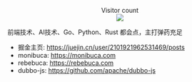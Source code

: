 <p align="center"> 
  Visitor count<br>
  <img src="https://profile-counter.glitch.me/godkun/count.svg" />
</p>

前端技术、AI技术、Go、Python、Rust 都会点，主打弹药充足
- 掘金主页: https://juejin.cn/user/2101921962531469/posts
- monibuca: https://monibuca.com
- rebebuca: https://rebebuca.com
- dubbo-js: https://github.com/apache/dubbo-js
